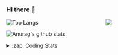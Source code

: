 ### Hi there 👋

<!--
**tao8687/tao8687** is a ✨ _special_ ✨ repository because its `README.md` (this file) appears on your GitHub profile.

Here are some ideas to get you started:

- 🔭 I’m currently working on ...
- 🌱 I’m currently learning ...
- 👯 I’m looking to collaborate on ...
- 🤔 I’m looking for help with ...
- 💬 Ask me about ...
- 📫 How to reach me: ...
- 😄 Pronouns: ...
- ⚡ Fun fact: ...
-->

<img align='right' src="https://media.giphy.com/media/M9gbBd9nbDrOTu1Mqx/giphy.gif" width="240">

  
![Top Langs](https://github-readme-stats.vercel.app/api/top-langs/?username=tao8687&layout=compact&title_color=23238E&text_color=A67D3D)

![Anurag's github stats](https://github-readme-stats.vercel.app/api?username=tao8687&show_icons=true&&text_color=A67D3D&title_color=23238E&show_icons=false&count_private=true&hide=stars)

<details>
  <summary>:zap: Coding Stats</summary>
  <br>
    
<!--START_SECTION:waka-->
![Code Time](http://img.shields.io/badge/Code%20Time-1%2C464%20hrs%2045%20mins-blue)

![Profile Views](http://img.shields.io/badge/Profile%20Views-5-blue)

**🐱 My GitHub Data** 

> 📦 1.5 MB Used in GitHub's Storage 
 > 
> 🚫 Not Opted to Hire
 > 
> 📜 50 Public Repositories 
 > 
> 🔑 25 Private Repositories 
 > 
**I'm an Early 🐤** 

```text
🌞 Morning                1328 commits        ██████████████████████░░░   86.46 % 
🌆 Daytime                87 commits          █░░░░░░░░░░░░░░░░░░░░░░░░   05.66 % 
🌃 Evening                117 commits         ██░░░░░░░░░░░░░░░░░░░░░░░   07.62 % 
🌙 Night                  4 commits           ░░░░░░░░░░░░░░░░░░░░░░░░░   00.26 % 
```
📅 **I'm Most Productive on Wednesday** 

```text
Monday                   221 commits         ████░░░░░░░░░░░░░░░░░░░░░   14.39 % 
Tuesday                  208 commits         ███░░░░░░░░░░░░░░░░░░░░░░   13.54 % 
Wednesday                275 commits         ████░░░░░░░░░░░░░░░░░░░░░   17.90 % 
Thursday                 200 commits         ███░░░░░░░░░░░░░░░░░░░░░░   13.02 % 
Friday                   218 commits         ████░░░░░░░░░░░░░░░░░░░░░   14.19 % 
Saturday                 212 commits         ███░░░░░░░░░░░░░░░░░░░░░░   13.80 % 
Sunday                   202 commits         ███░░░░░░░░░░░░░░░░░░░░░░   13.15 % 
```


📊 **This Week I Spent My Time On** 

```text
🕑︎ Time Zone: Asia/Shanghai

💬 Programming Languages: 
C++                      5 hrs 22 mins       ██████████░░░░░░░░░░░░░░░   41.39 % 
Other                    4 hrs 15 mins       ████████░░░░░░░░░░░░░░░░░   32.80 % 
Python                   1 hr 1 min          ██░░░░░░░░░░░░░░░░░░░░░░░   07.85 % 
CMake                    44 mins             █░░░░░░░░░░░░░░░░░░░░░░░░   05.67 % 
YAML                     30 mins             █░░░░░░░░░░░░░░░░░░░░░░░░   03.88 % 

🔥 Editors: 
VS Code                  12 hrs 59 mins      █████████████████████████   100.00 % 

🐱‍💻 Projects: 
autox                    6 hrs 16 mins       ████████████░░░░░░░░░░░░░   48.25 % 
ros_canopen-melodic-devel2 hrs 17 mins       ████░░░░░░░░░░░░░░░░░░░░░   17.58 % 
ackermann_gazebo         1 hr 32 mins        ███░░░░░░░░░░░░░░░░░░░░░░   11.88 % 
WeChatter                1 hr 17 mins        ██░░░░░░░░░░░░░░░░░░░░░░░   09.94 % 
warehouse_simulation_tool33 mins             █░░░░░░░░░░░░░░░░░░░░░░░░   04.26 % 

💻 Operating System: 
Linux                    12 hrs 59 mins      █████████████████████████   100.00 % 
```

**I Mostly Code in Python** 

```text
Python                   9 repos             ████████░░░░░░░░░░░░░░░░░   30.00 % 
C++                      8 repos             ███████░░░░░░░░░░░░░░░░░░   26.67 % 
JavaScript               2 repos             ██░░░░░░░░░░░░░░░░░░░░░░░   06.67 % 
Batchfile                1 repo              █░░░░░░░░░░░░░░░░░░░░░░░░   03.33 % 
HTML                     1 repo              █░░░░░░░░░░░░░░░░░░░░░░░░   03.33 % 
```



**Timeline**

![Lines of Code chart](https://raw.githubusercontent.com/tao8687/tao8687/master/assets/bar_graph.png)


 Last Updated on 30/03/2024 01:08:07 UTC
<!--END_SECTION:waka-->
</details>
